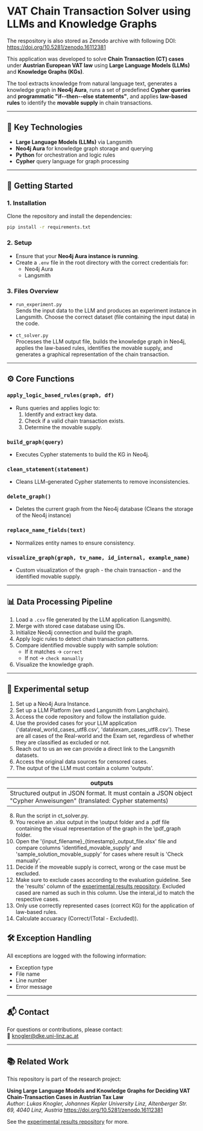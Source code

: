 # VAT Chain Transaction Solver using LLMs and Knowledge Graphs
The respository is also stored as Zenodo archive with following DOI: https://doi.org/10.5281/zenodo.16112381

This application was developed to solve **Chain Transaction (CT) cases** under **Austrian European VAT law** using **Large Language Models (LLMs)** and **Knowledge Graphs (KGs)**.

The tool extracts knowledge from natural language text, generates a knowledge graph in **Neo4j Aura**, runs a set of predefined **Cypher queries** and **programmatic "if--then--else statements"**, and applies **law-based rules** to identify the **movable supply** in chain transactions.

---

## 🧠 Key Technologies

- **Large Language Models (LLMs)** via Langsmith
- **Neo4j Aura** for knowledge graph storage and querying
- **Python** for orchestration and logic rules
- **Cypher** query language for graph processing

---

## 🚀 Getting Started

### 1. Installation

Clone the repository and install the dependencies:

```bash
pip install -r requirements.txt
```

### 2. Setup

- Ensure that your **Neo4j Aura instance is running**.
- Create a `.env` file in the root directory with the correct credentials for:
  - Neo4j Aura
  - Langsmith

### 3. Files Overview

- `run_experiment.py`  
  Sends the input data to the LLM and produces an experiment instance in Langsmith. Choose the correct dataset (file containing the input data) in the code.

- `ct_solver.py`  
  Processes the LLM output file, builds the knowledge graph in Neo4j, applies the law-based rules, identifies the movable supply, and generates a graphical representation of the chain transaction.

---

## ⚙️ Core Functions

### `apply_logic_based_rules(graph, df)`
- Runs queries and applies logic to:
  1. Identify and extract key data.
  2. Check if a valid chain transaction exists.
  3. Determine the movable supply.

### `build_graph(query)`
- Executes Cypher statements to build the KG in Neo4j.

### `clean_statement(statement)`
- Cleans LLM-generated Cypher statements to remove inconsistencies.

### `delete_graph()`
- Deletes the current graph from the Neo4j database (Cleans the storage of the Neo4j instance)

### `replace_name_fields(text)`
- Normalizes entity names to ensure consistency.

### `visualize_graph(graph, tv_name, id_internal, example_name)`
- Custom visualization of the graph - the chain transaction - and the identified movable supply.

---


## 📊 Data Processing Pipeline

1. Load a `.csv` file generated by the LLM application (Langsmith).
2. Merge with stored case database using IDs.
3. Initialize Neo4j connection and build the graph.
4. Apply logic rules to detect chain transaction patterns.
5. Compare identified movable supply with sample solution:
   - If it matches → `correct`
   - If not → `check manually` 
6. Visualize the knowledge graph.

---

## 🔧 Experimental setup
1. Set up a Neo4j Aura Instance.
2. Set up a LLM Platform (we used Langsmith from Langhchain).
3. Access the code repository and follow the installation guide.
4. Use the provided cases for your LLM application ('data\real_world_cases_utf8.csv', 'data\exam_cases_utf8.csv'). These are all cases of the Real-world and the Exam set, regardless of whether they are classified as excluded or not.
5. Reach out to us an we can provide a direct link to the Langsmith datasets.
6. Access the original data sources for censored cases.
7. The output of the LLM must contain a column 'outputs'.

| outputs | 
|----------|
| Structured output in JSON format. It must contain a JSON object "Cypher Anweisungen" (translated: Cypher statements) |

8. Run the script in ct_solver.py.
9. You receive an .xlsx output in the \output folder and a .pdf file containing the visual representation of the graph in the \pdf_graph folder.
10. Open the '{input_filename}_{timestamp}_output_file.xlsx' file and compare columns 'identified_movable_supply' and 'sample_solution_movable_supply' for cases where result is 'Check manually'.
11. Decide if the moveable supply is correct, wrong or the case must be excluded.
12. Make sure to exclude cases according to the evaluation guideline. See the 'results' column of the [experimental results repository](https://github.com/knolukas/ct-solver-results.git). Excluded cased are named as such in this column. Use the interal_id to match the respective cases.
13. Only use correctly represented cases (correct KG) for the application of law-based rules.
14. Calculate accuaracy (Correct/(Total - Excluded)).

## 🛠 Exception Handling

All exceptions are logged with the following information:

- Exception type
- File name
- Line number
- Error message

---

## 📬 Contact

For questions or contributions, please contact:  
📧 knogler@dke.uni-linz.ac.at

---

## 📚 Related Work

This repository is part of the research project:

**Using Large Language Models and Knowledge Graphs for Deciding VAT Chain-Transaction Cases in Austrian Tax Law**  
*Author: Lukas Knogler, Johannes Kepler University Linz, Altenberger Str. 69, 4040 Linz, Austria*  https://doi.org/10.5281/zenodo.16112381

See the [experimental results repository](https://github.com/knolukas/ct-solver-results.git) for more.
